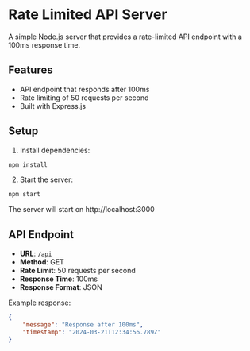 # Rate Limited API Server

A simple Node.js server that provides a rate-limited API endpoint with a 100ms response time.

## Features

- API endpoint that responds after 100ms
- Rate limiting of 50 requests per second
- Built with Express.js

## Setup

1. Install dependencies:
```bash
npm install
```

2. Start the server:
```bash
npm start
```

The server will start on http://localhost:3000

## API Endpoint

- **URL**: `/api`
- **Method**: GET
- **Rate Limit**: 50 requests per second
- **Response Time**: 100ms
- **Response Format**: JSON

Example response:
```json
{
    "message": "Response after 100ms",
    "timestamp": "2024-03-21T12:34:56.789Z"
}
``` 